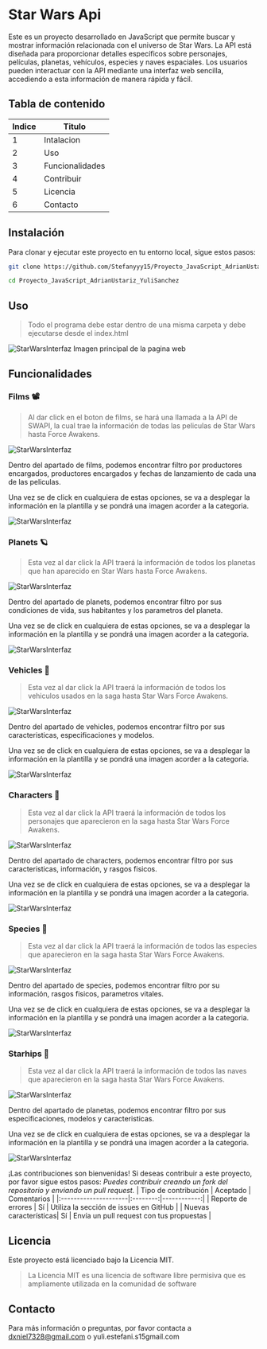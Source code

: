 # Star Wars Api

Este es un proyecto desarrollado en JavaScript que permite buscar y mostrar información relacionada con el universo de Star Wars. La API está diseñada para proporcionar detalles específicos sobre personajes, películas, planetas, vehículos, especies y naves espaciales. Los usuarios pueden interactuar con la API mediante una interfaz web sencilla, accediendo a esta información de manera rápida y fácil.

## Tabla de contenido

| Indice | Titulo          |
| ------ | --------------- |
| 1      | Intalacion      |
| 2      | Uso             |
| 3      | Funcionalidades |
| 4      | Contribuir      |
| 5      | Licencia        |
| 6      | Contacto        |

## Instalación

Para clonar y ejecutar este proyecto en tu entorno local, sigue estos pasos:

```bash
git clone https://github.com/Stefanyyy15/Proyecto_JavaScript_AdrianUstariz_YuliSanchez
```

```bash
cd Proyecto_JavaScript_AdrianUstariz_YuliSanchez
```

## Uso

> Todo el programa debe estar dentro de una misma carpeta y debe ejecutarse desde el index.html

![StarWarsInterfaz](/backstage/interfaz.png)
Imagen principal de la pagina web​

## Funcionalidades

### Films 📽

> Al dar click en el boton de films, se hará una llamada a la API de SWAPI, la cual trae la información de todas las peliculas de Star Wars hasta Force Awakens.

![StarWarsInterfaz](/backstage/films.png)

Dentro del apartado de films, podemos encontrar filtro por productores encargados, productores encargados y fechas de lanzamiento de cada una de las peliculas.

Una vez se de click en cualquiera de estas opciones, se va a desplegar la información en la plantilla y se pondrá una imagen acorder a la categoria.

![StarWarsInterfaz](/backstage/filmsInterfaz.png)

### Planets 🪐

> Esta vez al dar click la API traerá la información de todos los planetas que han aparecido en Star Wars hasta Force Awakens.

![StarWarsInterfaz](/backstage/planets.png)

Dentro del apartado de planets, podemos encontrar filtro por sus condiciones de vida, sus habitantes y los parametros del planeta.

Una vez se de click en cualquiera de estas opciones, se va a desplegar la información en la plantilla y se pondrá una imagen acorder a la categoria.

![StarWarsInterfaz](/backstage/planetsInterfaz.png)

### Vehicles 🚗

> Esta vez al dar click la API traerá la información de todos los vehiculos usados en la saga hasta Star Wars Force Awakens.

![StarWarsInterfaz](/backstage/vehicles.png)

Dentro del apartado de vehicles, podemos encontrar filtro por sus caracteristicas, especificaciones y modelos.

Una vez se de click en cualquiera de estas opciones, se va a desplegar la información en la plantilla y se pondrá una imagen acorder a la categoria.

![StarWarsInterfaz](/backstage/vehiclesInterfaz.png)

### Characters 🤺

> Esta vez al dar click la API traerá la información de todos los personajes que aparecieron en la saga hasta Star Wars Force Awakens.

![StarWarsInterfaz](/backstage/personajes.png)

Dentro del apartado de characters, podemos encontrar filtro por sus caracteristicas, información, y rasgos fisicos.

Una vez se de click en cualquiera de estas opciones, se va a desplegar la información en la plantilla y se pondrá una imagen acorder a la categoria.

![StarWarsInterfaz](/backstage/personajesInterfaz.png)

### Species 👾

> Esta vez al dar click la API traerá la información de todos las especies que aparecieron en la saga hasta Star Wars Force Awakens.

![StarWarsInterfaz](/backstage/species.png)

Dentro del apartado de species, podemos encontrar filtro por su información, rasgos fisicos, parametros vitales.

Una vez se de click en cualquiera de estas opciones, se va a desplegar la información en la plantilla y se pondrá una imagen acorder a la categoria.

![StarWarsInterfaz](/backstage/speciesInterfaz.png)

### Starhips 🚀

> Esta vez al dar click la API traerá la información de todos las naves que aparecieron en la saga hasta Star Wars Force Awakens.

![StarWarsInterfaz](/starships/species.png)

Dentro del apartado de planetas, podemos encontrar filtro por sus especificaciones, modelos y caracteristicas.

Una vez se de click en cualquiera de estas opciones, se va a desplegar la información en la plantilla y se pondrá una imagen acorder a la categoria.

![StarWarsInterfaz](/backstage/starshipsInterfaz.png)

¡Las contribuciones son bienvenidas! Si deseas contribuir a este proyecto, por favor sigue estos pasos:
_Puedes contribuir creando un fork del repositorio y enviando un pull request._
| Tipo de contribución | Aceptado | Comentarios |
|:---------------------|:--------:|------------:|
| Reporte de errores | Sí | Utiliza la sección de issues en GitHub |
| Nuevas características| Sí | Envía un pull request con tus propuestas |

## Licencia

Este proyecto está licenciado bajo la Licencia MIT.

> La Licencia MIT es una licencia de software libre permisiva que es ampliamente utilizada en la comunidad de software

## Contacto

Para más información o preguntas, por favor contacta a dxniel7328@gmail.com o yuli.estefani.s15gmail.com
